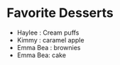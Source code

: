 # Favorite Desserts
- Haylee : Cream puffs
- Kimmy : caramel apple
- Emma Bea : brownies
- Emma Bea: cake